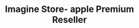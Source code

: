 ---
title: "Imagine Store- apple Premium Reseller"
url: /bangalore/imagine-store-apple-premium-reseller/
shop: electronics
---